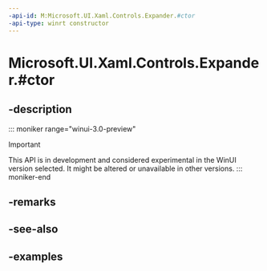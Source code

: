```yaml
---
-api-id: M:Microsoft.UI.Xaml.Controls.Expander.#ctor
-api-type: winrt constructor
---
```


# Microsoft.UI.Xaml.Controls.Expander.#ctor

<!--
public Expander ();
-->


## -description

::: moniker range="winui-3.0-preview"
> [!Important]
> This API is in development and considered experimental in the WinUI version selected. It might be altered or unavailable in other versions.
::: moniker-end

## -remarks

## -see-also

## -examples


